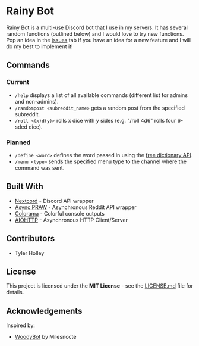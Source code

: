 # Rainy Bot
Rainy Bot is a multi-use Discord bot that I use in my servers. It has several random functions (outlined below) and I would love to try new functions. Pop an idea in the [issues](https://github.com/tholley7/Rainy_Bot/issues) tab if you have an idea for a new feature and I will do my best to implement it!


## Commands

### Current
- `/help` displays a list of all available commands (different list for admins and non-admins).
- `/randompost <subreddit_name>` gets a random post from the specified subreddit.
- `/roll <(x)d(y)>` rolls x dice with y sides (e.g. "/roll 4d6" rolls four 6-sded dice).

### Planned
- `/define <word>` defines the word passed in using the [free dictionary API](https://dictionaryapi.dev/).
- `/menu <type>` sends the specified menu type to the channel where the command was sent.


## Built With
- [Nextcord](https://nextcord.readthedocs.io/) - Discord API wrapper
- [Async PRAW](https://asyncpraw.readthedocs.io/en/stable/code_overview/models/subreddit.html) - Asynchronous Reddit API wrapper
- [Colorama](https://pypi.org/project/colorama/) - Colorful console outputs
- [AIOHTTP](https://docs.aiohttp.org/en/stable/) - Asynchronous HTTP Client/Server


## Contributors
- Tyler Holley


## License
This project is licensed under the **MIT License** - see the [LICENSE.md](LICENSE.md) file for details.


## Acknowledgements
Inspired by:

- [WoodyBot](https://github.com/Milesnocte/WoodyBot) by Milesnocte